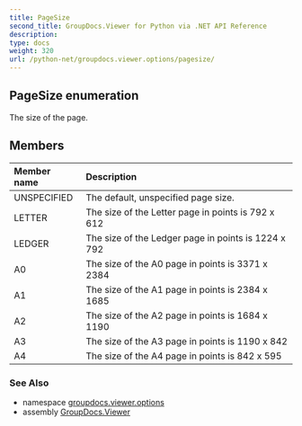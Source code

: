 ```yaml
---
title: PageSize
second_title: GroupDocs.Viewer for Python via .NET API Reference
description: 
type: docs
weight: 320
url: /python-net/groupdocs.viewer.options/pagesize/
---
```


## PageSize enumeration

The size of the page.

## Members
| Member name | Description |
| :- | :- |
|UNSPECIFIED|The default, unspecified page size.|
|LETTER|The size of the Letter page in points is 792 x 612|
|LEDGER|The size of the Ledger page in points is 1224 x 792|
|A0|The size of the A0 page in points is 3371 x 2384|
|A1|The size of the A1 page in points is 2384 x 1685|
|A2|The size of the A2 page in points is 1684 x 1190|
|A3|The size of the A3 page in points is 1190 x 842|
|A4|The size of the A4 page in points is 842 x 595|

### See Also

* namespace [groupdocs.viewer.options](/python-net/groupdocs.viewer.options/)
* assembly [GroupDocs.Viewer](/viewer/python-net/)

